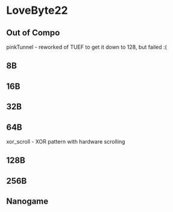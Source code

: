 # LoveByte22

## Out of Compo

pinkTunnel - reworked of TUEF to get it down to 128, but failed :(

## 8B

## 16B

## 32B

## 64B

xor_scroll - XOR pattern with hardware scrolling

## 128B

## 256B

## Nanogame
